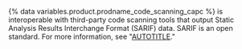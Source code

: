 {% data variables.product.prodname_code_scanning_capc %} is interoperable with third-party code scanning tools that output Static Analysis Results Interchange Format (SARIF) data. SARIF is an open standard. For more information, see "[AUTOTITLE](/code-security/code-scanning/integrating-with-code-scanning/sarif-support-for-code-scanning)."
